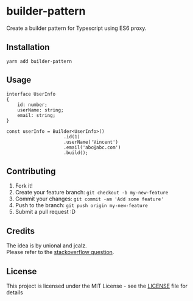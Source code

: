 # builder-pattern

Create a builder pattern for Typescript using ES6 proxy.

## Installation

```
yarn add builder-pattern
```

## Usage

```
interface UserInfo
{
    id: number;
    userName: string;
    email: string;
}

const userInfo = Builder<UserInfo>()
                     .id(1)
                     .userName('Vincent')
                     .email('abc@abc.com')
                     .build();
```

## Contributing

1. Fork it!
2. Create your feature branch: `git checkout -b my-new-feature`
3. Commit your changes: `git commit -am 'Add some feature'`
4. Push to the branch: `git push origin my-new-feature`
5. Submit a pull request :D

## Credits

The idea is by unional and jcalz.  
Please refer to the [stackoverflow question](https://stackoverflow.com/questions/45291644/builder-pattern-using-typescript-interfaces).

## License

This project is licensed under the MIT License - see the [LICENSE](LICENSE) file for details
